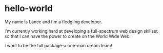 # hello-world

My name is Lance and I'm a fledgling developer. 

I'm currently working hard at developing a full-spectrum web design skillset so that I can have the power to create on the World Wide Web. 

I want to be the full package–a one-man dream team!
